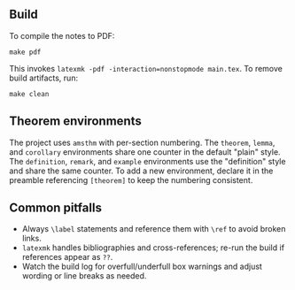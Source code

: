 ## Build

To compile the notes to PDF:

```
make pdf
```

This invokes `latexmk -pdf -interaction=nonstopmode main.tex`. To remove build
artifacts, run:

```
make clean
```

## Theorem environments

The project uses `amsthm` with per-section numbering. The `theorem`, `lemma`,
and `corollary` environments share one counter in the default "plain" style.
The `definition`, `remark`, and `example` environments use the "definition"
style and share the same counter. To add a new environment, declare it in the
preamble referencing `[theorem]` to keep the numbering consistent.

## Common pitfalls

- Always `\label` statements and reference them with `\ref` to avoid broken
  links.
- `latexmk` handles bibliographies and cross-references; re-run the build if
  references appear as `??`.
- Watch the build log for overfull/underfull box warnings and adjust wording or
  line breaks as needed.

